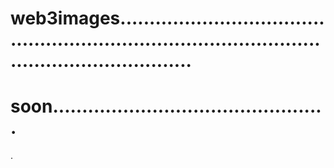 # web3images.......................................................................................................................
# soon...............................................
.
